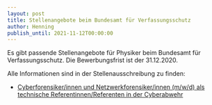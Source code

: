 ```yaml
---
layout: post
title: Stellenangebote beim Bundesamt für Verfassungsschutz
author: Henning
publish_until: 2021-11-12T00:00:00
---
```


Es gibt passende Stellenangebote für Physiker beim Bundesamt für Verfassungsschutz.
Die Bewerbungsfrist ist der 31.12.2020.

Alle Informationen sind in der Stellenausschreibung zu finden:

* [Cyberforensiker/innen und Netzwerkforensiker/innen (m/w/d) als technische Referentinnen/Referenten in der Cyberabwehr](dokumente/ausschreibungen_jobboerse/2020-11-12_bfv.pdf)

